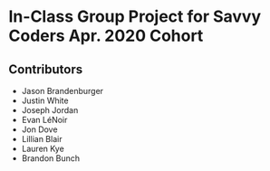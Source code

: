 # In-Class Group Project for Savvy Coders Apr. 2020 Cohort

## Contributors
- Jason Brandenburger
- Justin White
- Joseph Jordan
- Evan LéNoir
- Jon Dove
- Lillian Blair
- Lauren Kye
- Brandon Bunch
